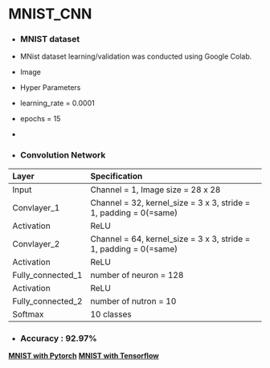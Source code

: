 # MNIST_CNN

 - ### MNIST dataset
  - MNist dataset learning/validation was conducted using Google Colab.
 
 - Image
 
 
 - Hyper Parameters
  - learning_rate = 0.0001
  - epochs = 15
  -  
 - ### Convolution Network
 | Layer                 | Specification                                                     | 
 | :---------------------| :-----------------------------------------------------------------|
 | Input                 | Channel = 1, Image size = 28 x 28                                 |
 | Convlayer_1           | Channel = 32, kernel_size = 3 x 3, stride = 1, padding = 0(=same) |
 | Activation            | ReLU                                                              |
 | Convlayer_2           | Channel = 64, kernel_size = 3 x 3, stride = 1, padding = 0(=same) |
 | Activation            | ReLU                                                              |
 | Fully_connected_1     | number of neuron = 128                                            |
 | Activation            | ReLU                                                              |
 | Fully_connected_2     | number of nutron = 10                                             |
 | Softmax               | 10 classes                                                        |


- ### Accuracy : 92.97%


<b>[MNIST with Pytorch](/Pytorch_CNN_MNIST.ipynb)</b>
<b>[MNIST with Tensorflow](/Tensorflow_CNN_MNIST.ipynb)</b>
